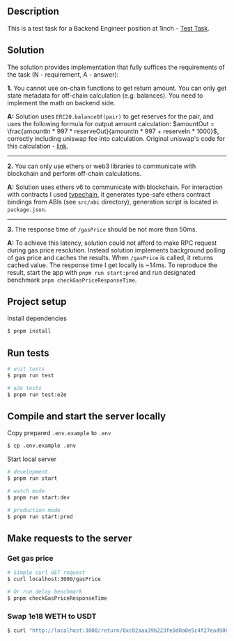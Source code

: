 ## Description

This is a test task for a Backend Engineer position at 1inch - [Test Task](./Test%20task%20-%20Backend%20Engineer.docx.pdf).

## Solution

The solution provides implementation that fully suffices the requirements of the task (N - requirement, A - answer):

**1.** You cannot use on-chain functions to get return amount. You can only get state metadata for off-chain calculation (e.g. balances). You need to implement the math on backend side.

**A:** Solution uses `ERC20.balanceOf(pair)` to get reserves for the pair, and uses the following formula for output amount calculation: $amountOut = \frac{amountIn * 997 * reserveOut}{amountIn * 997 + reserveIn * 1000}$, correctly including uniswap fee into calculation. Original uniswap's code for this calculation - [link](https://github.com/Uniswap/swap-router-contracts/blob/70bc2e40dfca294c1cea9bf67a4036732ee54303/contracts/libraries/UniswapV2Library.sol#L49-L61).

----------------------------------------------------------------------

**2.** You can only use ethers or web3 libraries to communicate with blockchain and perform off-chain calculations.

**A:** Solution uses ethers v6 to communicate with blockchain. For interaction with contracts I used [typechain](https://www.npmjs.com/package/typechain), it generates type-safe ethers contract bindings from ABIs (see `src/abi` directory), generation script is located in `package.json`.

----------------------------------------------------------------------

**3.** The response time of `/gasPrice` should be not more than 50ms.

**A:** To achieve this latency, solution could not afford to make RPC request during gas price resolution. Instead solution implements background polling of gas price and caches the results. When `/gasPrice` is called, it returns cached value. The response time I get locally is ~14ms. To reproduce the result, start the app with `pnpm run start:prod` and run designated benchmark `pnpm checkGasPriceResponseTime`.

## Project setup

Install dependencies
```bash
$ pnpm install
```

## Run tests

```bash
# unit tests
$ pnpm run test

# e2e tests
$ pnpm run test:e2e
```

## Compile and start the server locally

Copy prepared `.env.example` to `.env`
```bash
$ cp .env.example .env
```

Start local server
```bash
# development
$ pnpm run start

# watch mode
$ pnpm run start:dev

# production mode
$ pnpm run start:prod
```

## Make requests to the server

### Get gas price
```bash
# Simple curl GET request
$ curl localhost:3000/gasPrice

# Or run delay benchmark
$ pnpm checkGasPriceResponseTime
```

### Swap 1e18 WETH to USDT
```bash
$ curl "http://localhost:3000/return/0xc02aaa39b223fe8d0a0e5c4f27ead9083c756cc2/0xdac17f958d2ee523a2206206994597c13d831ec7/1000000000000000000"
```

